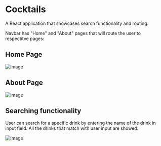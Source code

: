# Cocktails

A React application that showcases search functionality and routing.

Navbar has "Home" and "About" pages that will route the user to respectitve pages:
## Home Page
![image](https://user-images.githubusercontent.com/47619970/153746154-c2800f13-8bf2-453e-b9dd-8a92e809b404.png)

## About Page
![image](https://user-images.githubusercontent.com/47619970/153746184-42d29ad8-6f00-43f9-88bb-7a13341881de.png)


## Searching functionality
User can search for a specific drink by entering the name of the drink in input field. All the drinks that match with user input are showed:

![image](https://user-images.githubusercontent.com/47619970/153746305-60c5e5a2-56bc-4afb-bafb-fbfb70394bb7.png)
